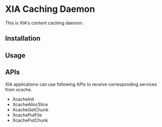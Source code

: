 XIA Caching Daemon
==================
This is XIA's content caching daemon.

Installation
------------
<Installation steps would go here>

Usage
-----
<Usage goes here>

APIs
----
XIA applications can use following APIs to receive corresponding services from xcache.

- XcacheInit
- XcacheAllocSlice
- XcacheGetChunk
- XcachePutFile
- XcachePutChunk


